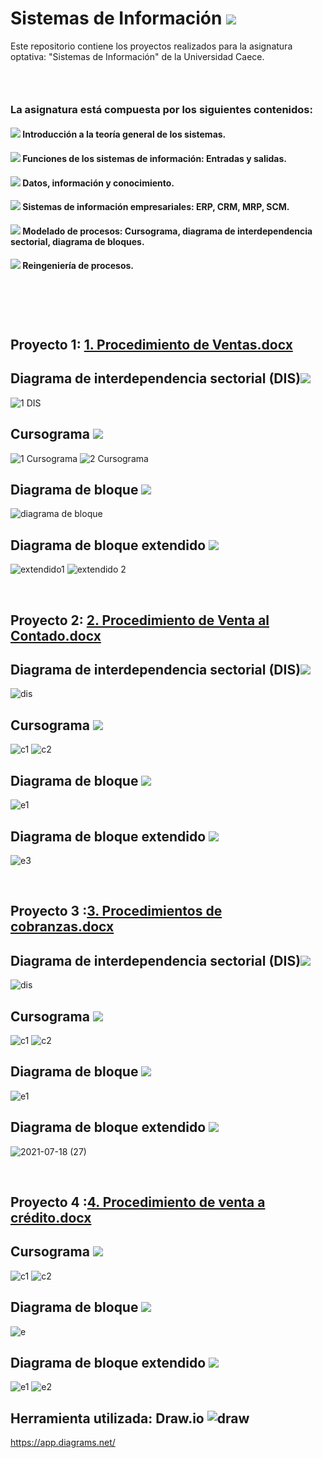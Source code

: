 # Sistemas de Información <img src="https://img.icons8.com/cotton/60/000000/information-pyramid.png"/>

Este repositorio contiene los proyectos realizados para la asignatura optativa: "Sistemas de Información" de la Universidad Caece.
###  ‎ ‎ ‎ ‎ ‎

### La asignatura está compuesta por los siguientes contenidos:
#### <img src="https://img.icons8.com/plumpy/15/000000/sphere.png"/>  Introducción a la teoría general de los sistemas.
#### <img src="https://img.icons8.com/plumpy/15/000000/sphere.png"/>  Funciones de los sistemas de información: Entradas y salidas.
#### <img src="https://img.icons8.com/plumpy/15/000000/sphere.png"/>  Datos, información y conocimiento.
#### <img src="https://img.icons8.com/plumpy/15/000000/sphere.png"/>  Sistemas de información empresariales: ERP, CRM, MRP, SCM.
#### <img src="https://img.icons8.com/plumpy/15/000000/sphere.png"/>  Modelado de procesos: Cursograma, diagrama de interdependencia sectorial, diagrama de bloques.
#### <img src="https://img.icons8.com/plumpy/15/000000/sphere.png"/>  Reingeniería de procesos.
###  ‎ ‎ 



‎      ‏‏‎
## Proyecto 1: [1. Procedimiento de Ventas.docx](https://github.com/agustinrp/Sistemas_de_Informacion/files/6837053/1.Procedimiento.de.Ventas.docx)
## Diagrama de interdependencia sectorial (DIS)<img src="https://img.icons8.com/carbon-copy/50/000000/serial-tasks.png"/>
![1 DIS](https://user-images.githubusercontent.com/58674979/126084392-48fe988e-e6de-4ed8-bf18-159225f587ec.png)

## Cursograma <img src="https://img.icons8.com/dusk/40/000000/workflow.png"/>
![1 Cursograma](https://user-images.githubusercontent.com/58674979/126084663-b5e7119e-f2ff-4075-87b8-2d693e3e1dd0.png)
![2 Cursograma](https://user-images.githubusercontent.com/58674979/126084671-71e6bcff-2484-4548-a3a9-0367608f8c5d.png)

## Diagrama de bloque <img src="https://img.icons8.com/dotty/40/000000/activity-feed.png"/>
![diagrama de bloque](https://user-images.githubusercontent.com/58674979/126084980-bbd23274-5dfa-4502-93a0-9a51f05f95a1.png)

## Diagrama de bloque extendido <img src="https://img.icons8.com/dotty/40/000000/activity-grid.png"/>
![extendido1](https://user-images.githubusercontent.com/58674979/126085064-5afb2809-eae9-42c6-8df5-f0e5daece718.png)
![extendido 2](https://user-images.githubusercontent.com/58674979/126085079-450e7de4-3460-42ea-9193-e7851eb411e3.png)


‎      ‏‏‎
## Proyecto 2: [2. Procedimiento de Venta al Contado.docx](https://github.com/agustinrp/Sistemas_de_Informacion/files/6837055/2.Procedimiento.de.Venta.al.Contado.docx)
## Diagrama de interdependencia sectorial (DIS)<img src="https://img.icons8.com/carbon-copy/50/000000/serial-tasks.png"/>
![dis](https://user-images.githubusercontent.com/58674979/126085394-c8db9b09-69c9-4cbb-80cb-2ad74278fdf2.png)

## Cursograma <img src="https://img.icons8.com/dusk/40/000000/workflow.png"/>
![c1](https://user-images.githubusercontent.com/58674979/126085442-aacbc7df-eddf-4eab-80f7-63d96f2c99b2.png)
![c2](https://user-images.githubusercontent.com/58674979/126085453-89bfffbb-2351-4073-81b3-5168e41b7caa.png)

## Diagrama de bloque <img src="https://img.icons8.com/dotty/40/000000/activity-feed.png"/>
![e1](https://user-images.githubusercontent.com/58674979/126085459-e9c71b04-ffd3-438d-9ce8-23816f47f808.png)

## Diagrama de bloque extendido <img src="https://img.icons8.com/dotty/40/000000/activity-grid.png"/>
![e3](https://user-images.githubusercontent.com/58674979/126085466-d924ceb4-666e-409b-a6a6-6295a1ed74db.png)


‎      ‏‏‎
## Proyecto 3 :[3. Procedimientos de cobranzas.docx](https://github.com/agustinrp/Sistemas_de_Informacion/files/6837060/3.Procedimientos.de.cobranzas.docx)
## Diagrama de interdependencia sectorial (DIS)<img src="https://img.icons8.com/carbon-copy/50/000000/serial-tasks.png"/>
![dis](https://user-images.githubusercontent.com/58674979/126086370-5e60768c-d372-4fa9-91d7-8d9c4f241170.png)

## Cursograma <img src="https://img.icons8.com/dusk/40/000000/workflow.png"/>
![c1](https://user-images.githubusercontent.com/58674979/126086392-189ef497-83b0-4e38-a845-ccaf2857576a.png)
![c2](https://user-images.githubusercontent.com/58674979/126086401-d1a42d3e-983a-4b64-b5cf-0f74fbd8b2fb.png)

## Diagrama de bloque <img src="https://img.icons8.com/dotty/40/000000/activity-feed.png"/>
![e1](https://user-images.githubusercontent.com/58674979/126086413-9b1df8fd-5414-45fc-8a44-1575c9bbe3b6.png)

## Diagrama de bloque extendido <img src="https://img.icons8.com/dotty/40/000000/activity-grid.png"/>
![2021-07-18 (27)](https://user-images.githubusercontent.com/58674979/126086601-eb3507f1-4ecd-4113-a63a-ed2962d45ead.png)


‎      ‏‏‎
## Proyecto 4 :[4. Procedimiento de venta a crédito.docx](https://github.com/agustinrp/Sistemas_de_Informacion/files/6837061/4.Procedimiento.de.venta.a.credito.docx)
## Cursograma <img src="https://img.icons8.com/dusk/40/000000/workflow.png"/>
![c1](https://user-images.githubusercontent.com/58674979/126086788-c26a1b53-9ed1-429e-9f77-0063195bd21b.png)
![c2](https://user-images.githubusercontent.com/58674979/126086801-98b5f9be-2cfc-40f6-bf26-a0a763ccb6cd.png)


## Diagrama de bloque <img src="https://img.icons8.com/dotty/40/000000/activity-feed.png"/>
![e](https://user-images.githubusercontent.com/58674979/126086818-cec0f190-7f76-495a-82e8-f990aa0811cc.png)


## Diagrama de bloque extendido <img src="https://img.icons8.com/dotty/40/000000/activity-grid.png"/>
![e1](https://user-images.githubusercontent.com/58674979/126086834-1caa31bf-208d-4aa9-97aa-eb1d9e1b854b.png)
![e2](https://user-images.githubusercontent.com/58674979/126086838-fd906fc8-20d8-4602-85b9-aa8dfc70c564.png)


## Herramienta utilizada: Draw.io ![draw](https://user-images.githubusercontent.com/58674979/126081442-e83d9ccc-14c9-4ff8-8dc5-9f300be169f0.png)
https://app.diagrams.net/
